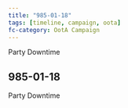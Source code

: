 ```yaml
---
title: "985-01-18"
tags: [timeline, campaign, oota]
fc-category: OotA Campaign
---
```

<span class='ob-timelines'
	data-date='985-01-18-00'
	data-title='Campaign: NAGA Adventures'
	data-class='orange'> Party Downtime </span>
## 985-01-18
Party Downtime
